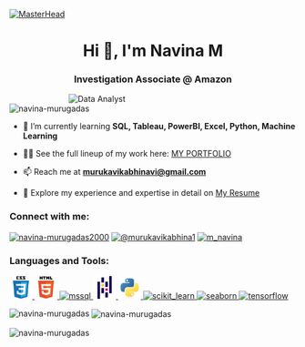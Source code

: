 [![MasterHead](https://i.pinimg.com/originals/fc/71/63/fc71635c7f1b09ed30413f59bb749582.gif)](https://navina-murugadas.github.io/Portfolio/)
<h1 align="center">Hi 👋, I'm Navina M</h1>
<h3 align="center">Investigation Associate @ Amazon</h3>
<img align="right" alt="Data Analyst" width="400" src="https://upmetrics.com/hs-fs/hubfs/Data%20analysis.gif?width=500&height=500&name=Data%20analysis.gif">

<p align="left"> <img src="https://komarev.com/ghpvc/?username=navina-murugadas&label=Profile%20views&color=0e75b6&style=flat" alt="navina-murugadas" /> </p>

- 🌱 I’m currently learning **SQL, Tableau, PowerBI, Excel, Python, Machine Learning**

- 👨‍💻 See the full lineup of my work here: [MY PORTFOLIO](https://navina-murugadas.github.io/Portfolio/)

- 📫 Reach me at **murukavikabhinavi@gmail.com**

- 📄 Explore my experience and expertise in detail on [My Resume](https://drive.google.com/open?id=11IBZ3wrwqyFvZk5VulFbhicedYd9VfNm&usp=drive_fs)

<h3 align="left">Connect with me:</h3>
<p align="left">
<a href="https://linkedin.com/in/navina-murugadas2000" target="blank"><img align="center" src="https://raw.githubusercontent.com/rahuldkjain/github-profile-readme-generator/master/src/images/icons/Social/linked-in-alt.svg" alt="navina-murugadas2000" height="30" width="40" /></a>
<a href="https://www.hackerrank.com/@murukavikabhina1" target="blank"><img align="center" src="https://raw.githubusercontent.com/rahuldkjain/github-profile-readme-generator/master/src/images/icons/Social/hackerrank.svg" alt="@murukavikabhina1" height="30" width="40" /></a>
<a href="https://www.leetcode.com/m_navina" target="blank"><img align="center" src="https://raw.githubusercontent.com/rahuldkjain/github-profile-readme-generator/master/src/images/icons/Social/leet-code.svg" alt="m_navina" height="30" width="40" /></a>
</p>

<h3 align="left">Languages and Tools:</h3>
<p align="left"> <a href="https://www.w3schools.com/css/" target="_blank" rel="noreferrer"> <img src="https://raw.githubusercontent.com/devicons/devicon/master/icons/css3/css3-original-wordmark.svg" alt="css3" width="40" height="40"/> </a> <a href="https://www.w3.org/html/" target="_blank" rel="noreferrer"> <img src="https://raw.githubusercontent.com/devicons/devicon/master/icons/html5/html5-original-wordmark.svg" alt="html5" width="40" height="40"/> </a> <a href="https://www.microsoft.com/en-us/sql-server" target="_blank" rel="noreferrer"> <img src="https://www.svgrepo.com/show/303229/microsoft-sql-server-logo.svg" alt="mssql" width="40" height="40"/> </a> <a href="https://pandas.pydata.org/" target="_blank" rel="noreferrer"> <img src="https://raw.githubusercontent.com/devicons/devicon/2ae2a900d2f041da66e950e4d48052658d850630/icons/pandas/pandas-original.svg" alt="pandas" width="40" height="40"/> </a> <a href="https://www.python.org" target="_blank" rel="noreferrer"> <img src="https://raw.githubusercontent.com/devicons/devicon/master/icons/python/python-original.svg" alt="python" width="40" height="40"/> </a> <a href="https://scikit-learn.org/" target="_blank" rel="noreferrer"> <img src="https://upload.wikimedia.org/wikipedia/commons/0/05/Scikit_learn_logo_small.svg" alt="scikit_learn" width="40" height="40"/> </a> <a href="https://seaborn.pydata.org/" target="_blank" rel="noreferrer"> <img src="https://seaborn.pydata.org/_images/logo-mark-lightbg.svg" alt="seaborn" width="40" height="40"/> </a> <a href="https://www.tensorflow.org" target="_blank" rel="noreferrer"> <img src="https://www.vectorlogo.zone/logos/tensorflow/tensorflow-icon.svg" alt="tensorflow" width="40" height="40"/> </a> </p>

<p><img align="left" src="https://github-readme-stats.vercel.app/api/top-langs?username=navina-murugadas&show_icons=true&locale=en&layout=compact" alt="navina-murugadas" /></p>

<p>&nbsp;<img align="center" src="https://github-readme-stats.vercel.app/api?username=navina-murugadas&show_icons=true&locale=en" alt="navina-murugadas" /></p>

<p><img align="center" src="https://github-readme-streak-stats.herokuapp.com/?user=navina-murugadas&" alt="navina-murugadas" /></p>

